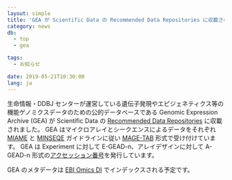 ```yaml
---
layout: simple
title: 'GEA が Scientific Data の Recommended Data Repositories に収載されました'
category: news
db:
  - top
  - gea

tags:
  - お知らせ

date: 2019-05-21T10:30:00
lang: ja
---
```


<p>生命情報・DDBJ センターが運営している遺伝子発現やエピジェネティクス等の機能ゲノミクスデータのための公的データベースである Genomic Expression Archive (GEA) が Scientific Data の <a href="https://www.nature.com/sdata/policies/repositories#omics">Recommended Data Repositories</a> に収載されました。
    GEA はマイクロアレイとシークエンスによるデータをそれぞれ <a href="http://fged.org/projects/miame/">MIAME</a> と <a href="http://fged.org/projects/minseqe/">MINSEQE</a> ガイドラインに従い <a href="https://www.ebi.ac.uk/arrayexpress/help/magetab_spec.html">MAGE-TAB</a> 形式で受け付けています。
    GEA は Experiment に対して E-GEAD-n、アレイデザインに対して A-GEAD-n 形式の<a href="/gea/overview.html#acc">アクセッション番号</a>を発行しています。</p>

<p>GEA のメタデータは <a href="https://www.omicsdi.org/">EBI Omics DI</a> でインデックスされる予定です。</p>
